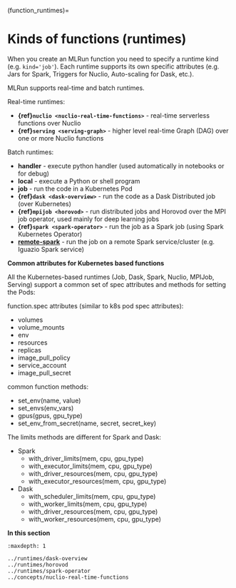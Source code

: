 (function_runtimes)=
# Kinds of functions (runtimes)

When you create an MLRun function you need to specify a runtime kind (e.g. `kind='job'`). Each runtime supports 
its own specific attributes (e.g. Jars for Spark, Triggers for Nuclio, Auto-scaling for Dask, etc.).

MLRun supports real-time and batch runtimes.

Real-time runtimes:
* **{ref}`nuclio <nuclio-real-time-functions>`** - real-time serverless functions over Nuclio
* **{ref}`serving <serving-graph>`** - higher level real-time Graph (DAG) over one or more Nuclio functions

Batch runtimes:
* **handler** - execute python handler (used automatically in notebooks or for debug)
* **local** - execute a Python or shell program 
* **job** - run the code in a Kubernetes Pod
* **{ref}`dask <dask-overview>`** - run the code as a Dask Distributed job (over Kubernetes)
* **{ref}`mpijob <horovod>`** - run distributed jobs and Horovod over the MPI job operator, used mainly for deep learning jobs 
* **{ref}`spark <spark-operator>`** - run the job as a Spark job (using Spark Kubernetes Operator)
* **[remote-spark](../feature-store/using-spark-engine.html#remote-spark-ingestion-example)** - run the job on a remote Spark service/cluster (e.g. Iguazio Spark service)

**Common attributes for Kubernetes based functions** 

All the Kubernetes-based runtimes (Job, Dask, Spark, Nuclio, MPIJob, Serving) support a common 
set of spec attributes and methods for setting the Pods:

function.spec attributes (similar to k8s pod spec attributes):
* volumes
* volume_mounts
* env
* resources
* replicas
* image_pull_policy
* service_account
* image_pull_secret

common function methods:
* set_env(name, value)
* set_envs(env_vars)
* gpus(gpus, gpu_type)
* set_env_from_secret(name, secret, secret_key)

The limits methods are different for Spark and Dask:
- Spark
   - with_driver_limits(mem, cpu, gpu_type)
   - with_executor_limits(mem, cpu, gpu_type)
   - with_driver_resources(mem, cpu, gpu_type)
   - with_executor_resources(mem, cpu, gpu_type)
- Dask
   - with_scheduler_limits(mem, cpu, gpu_type)
   - with_worker_limits(mem, cpu, gpu_type)
   - with_driver_resources(mem, cpu, gpu_type)
   - with_worker_resources(mem, cpu, gpu_type)

**In this section**
```{toctree}
:maxdepth: 1

../runtimes/dask-overview
../runtimes/horovod
../runtimes/spark-operator
../concepts/nuclio-real-time-functions
```
